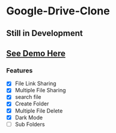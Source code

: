 # Google-Drive-Clone
## Still in Development
## [See Demo Here](https://faiezwaseem.github.io/Google-Drive-Clone/)
### Features
 - [x] File Link Sharing
 - [x] Multiple File Sharing
 - [x] search file
 - [x] Create Folder
 - [x] Multiple File Delete
 - [x] Dark Mode
 - [ ] Sub Folders
